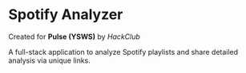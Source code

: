# Spotify Analyzer
Created for **Pulse (YSWS)** by _HackClub_


A full-stack application to analyze Spotify playlists and share detailed analysis via unique links.
